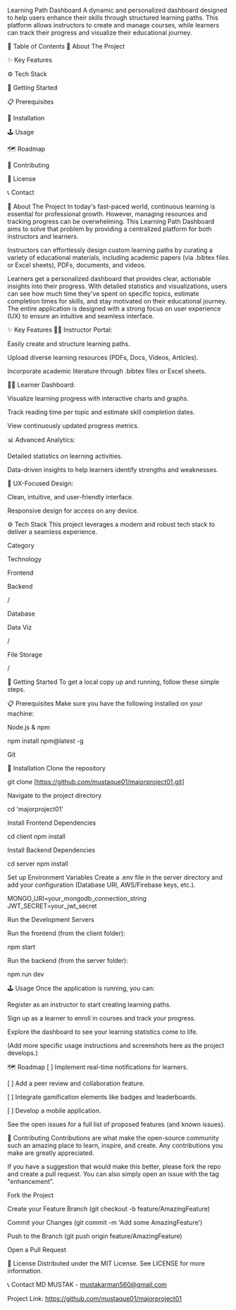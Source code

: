 Learning Path Dashboard
A dynamic and personalized dashboard designed to help users enhance their skills through structured learning paths. This platform allows instructors to create and manage courses, while learners can track their progress and visualize their educational journey.

📖 Table of Contents
📍 About The Project

✨ Key Features

⚙️ Tech Stack

🚀 Getting Started

📋 Prerequisites

🔧 Installation

🕹️ Usage

🗺️ Roadmap

🤝 Contributing

📄 License

📞 Contact

📍 About The Project
In today's fast-paced world, continuous learning is essential for professional growth. However, managing resources and tracking progress can be overwhelming. This Learning Path Dashboard aims to solve that problem by providing a centralized platform for both instructors and learners.

Instructors can effortlessly design custom learning paths by curating a variety of educational materials, including academic papers (via .bibtex files or Excel sheets), PDFs, documents, and videos.

Learners get a personalized dashboard that provides clear, actionable insights into their progress. With detailed statistics and visualizations, users can see how much time they've spent on specific topics, estimate completion times for skills, and stay motivated on their educational journey. The entire application is designed with a strong focus on user experience (UX) to ensure an intuitive and seamless interface.

✨ Key Features
👨‍🏫 Instructor Portal:

Easily create and structure learning paths.

Upload diverse learning resources (PDFs, Docs, Videos, Articles).

Incorporate academic literature through .bibtex files or Excel sheets.

👨‍🎓 Learner Dashboard:

Visualize learning progress with interactive charts and graphs.

Track reading time per topic and estimate skill completion dates.

View continuously updated progress metrics.

📊 Advanced Analytics:

Detailed statistics on learning activities.

Data-driven insights to help learners identify strengths and weaknesses.

🎨 UX-Focused Design:

Clean, intuitive, and user-friendly interface.

Responsive design for access on any device.

⚙️ Tech Stack
This project leverages a modern and robust tech stack to deliver a seamless experience.

Category

Technology

Frontend



Backend

/

Database



Data Viz

/

File Storage

/

🚀 Getting Started
To get a local copy up and running, follow these simple steps.

📋 Prerequisites
Make sure you have the following installed on your machine:

Node.js & npm

npm install npm@latest -g

Git

🔧 Installation
Clone the repository

git clone [https://github.com/mustaque01/majorproject01.git]

Navigate to the project directory

cd 'majorproject01'

Install Frontend Dependencies

cd client
npm install

Install Backend Dependencies

cd server
npm install

Set up Environment Variables
Create a .env file in the server directory and add your configuration (Database URI, AWS/Firebase keys, etc.).

MONGO_URI=your_mongodb_connection_string
JWT_SECRET=your_jwt_secret

Run the Development Servers

Run the frontend (from the client folder):

npm start

Run the backend (from the server folder):

npm run dev

🕹️ Usage
Once the application is running, you can:

Register as an instructor to start creating learning paths.

Sign up as a learner to enroll in courses and track your progress.

Explore the dashboard to see your learning statistics come to life.

(Add more specific usage instructions and screenshots here as the project develops.)

🗺️ Roadmap
[ ] Implement real-time notifications for learners.

[ ] Add a peer review and collaboration feature.

[ ] Integrate gamification elements like badges and leaderboards.

[ ] Develop a mobile application.

See the open issues for a full list of proposed features (and known issues).

🤝 Contributing
Contributions are what make the open-source community such an amazing place to learn, inspire, and create. Any contributions you make are greatly appreciated.

If you have a suggestion that would make this better, please fork the repo and create a pull request. You can also simply open an issue with the tag "enhancement".

Fork the Project

Create your Feature Branch (git checkout -b feature/AmazingFeature)

Commit your Changes (git commit -m 'Add some AmazingFeature')

Push to the Branch (git push origin feature/AmazingFeature)

Open a Pull Request

📄 License
Distributed under the MIT License. See LICENSE for more information.

📞 Contact
MD MUSTAK - mustakarman560@gmail.com

Project Link: https://github.com/mustaque01/majorproject01
